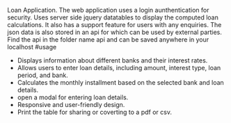 Loan Application.
The web application uses a login aunthentication for security.
Uses server side jquery datatables to display the computed loan calculations.
It also has a support feature for users with any enquiries.
The  json data is also stored in an api for which can be used by external parties.
Find the api in the folder name api and can be saved anywhere in your localhost
#usage
- Displays information about different banks and their interest rates.
- Allows users to enter loan details, including amount, interest type, loan period, and bank.
- Calculates the monthly installment based on the selected bank and loan details.
- open a modal for entering loan details.
- Responsive and user-friendly design.
- Print the table for sharing or coverting to a pdf or csv.
  

